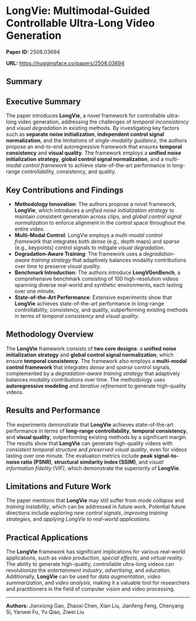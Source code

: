 # LongVie: Multimodal-Guided Controllable Ultra-Long Video Generation

**Paper ID:** 2508.03694

**URL:** https://huggingface.co/papers/2508.03694

## Summary

## Executive Summary
The paper introduces **LongVie**, a novel framework for controllable ultra-long video generation, addressing the challenges of *temporal inconsistency* and *visual degradation* in existing methods. By investigating key factors such as **separate noise initialization**, **independent control signal normalization**, and the limitations of *single-modality guidance*, the authors propose an end-to-end autoregressive framework that ensures **temporal consistency** and **visual quality**. The framework employs a **unified noise initialization strategy**, **global control signal normalization**, and a *multi-modal control framework* to achieve state-of-the-art performance in long-range controllability, consistency, and quality.

## Key Contributions and Findings
* **Methodology Innovation**: The authors propose a novel framework, **LongVie**, which introduces a *unified noise initialization strategy* to maintain consistent generation across clips, and *global control signal normalization* to enforce alignment in the control space throughout the entire video.
* **Multi-Modal Control**: LongVie employs a *multi-modal control framework* that integrates both *dense* (e.g., depth maps) and *sparse* (e.g., keypoints) control signals to mitigate *visual degradation*.
* **Degradation-Aware Training**: The framework uses a *degradation-aware training strategy* that adaptively balances modality contributions over time to preserve *visual quality*.
* **Benchmark Introduction**: The authors introduce **LongVGenBench**, a comprehensive benchmark consisting of 100 high-resolution videos spanning diverse real-world and synthetic environments, each lasting over one minute.
* **State-of-the-Art Performance**: Extensive experiments show that **LongVie** achieves state-of-the-art performance in long-range controllability, consistency, and quality, outperforming existing methods in terms of *temporal consistency* and *visual quality*.

## Methodology Overview
The **LongVie** framework consists of **two core designs**: a **unified noise initialization strategy** and **global control signal normalization**, which ensure **temporal consistency**. The framework also employs a **multi-modal control framework** that integrates *dense* and *sparse* control signals, complemented by a *degradation-aware training strategy* that adaptively balances modality contributions over time. The methodology uses **autoregressive modeling** and *iterative refinement* to generate high-quality videos.

## Results and Performance
The experiments demonstrate that **LongVie** achieves state-of-the-art performance in terms of **long-range controllability**, **temporal consistency**, and **visual quality**, outperforming existing methods by a significant margin. The results show that **LongVie** can generate high-quality videos with *consistent temporal structure* and *preserved visual quality*, even for videos lasting over one minute. The evaluation metrics include **peak signal-to-noise ratio (PSNR)**, **structural similarity index (SSIM)**, and *visual information fidelity (VIF)*, which demonstrate the superiority of **LongVie**.

## Limitations and Future Work
The paper mentions that **LongVie** may still suffer from *mode collapse* and *training instability*, which can be addressed in future work. Potential future directions include exploring *new control signals*, *improving training strategies*, and *applying LongVie to real-world applications*.

## Practical Applications
The **LongVie** framework has significant implications for various real-world applications, such as *video production*, *special effects*, and *virtual reality*. The ability to generate high-quality, controllable ultra-long videos can revolutionize the *entertainment industry*, *advertising*, and *education*. Additionally, **LongVie** can be used for *data augmentation*, *video summarization*, and *video analysis*, making it a valuable tool for researchers and practitioners in the field of computer vision and video processing.

---

**Authors:** Jianxiong Gao, Zhaoxi Chen, Xian Liu, Jianfeng Feng, Chenyang Si, Yanwei Fu, Yu Qiao, Ziwei Liu
